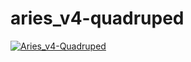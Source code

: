 # aries_v4-quadruped

[![Aries_v4-Quadruped](https://img.youtube.com/vi/tsO_s0u5m70/0.jpg)](https://www.youtube.com/watch?v=tsO_s0u5m70)
